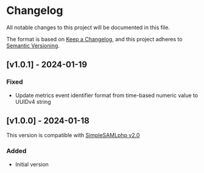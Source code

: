 # Changelog

All notable changes to this project will be documented in this file.

The format is based on [Keep a Changelog](https://keepachangelog.com/en/1.0.0/),
and this project adheres to [Semantic Versioning](https://semver.org/spec/v2.0.0.html).

## [v1.0.1] - 2024-01-19

### Fixed

- Update metrics event identifier format from time-based numeric value to UUIDv4 string

## [v1.0.0] - 2024-01-18

This version is compatible with [SimpleSAMLphp v2.0](https://simplesamlphp.org/docs/2.0/simplesamlphp-changelog.html)

### Added

- Initial version
